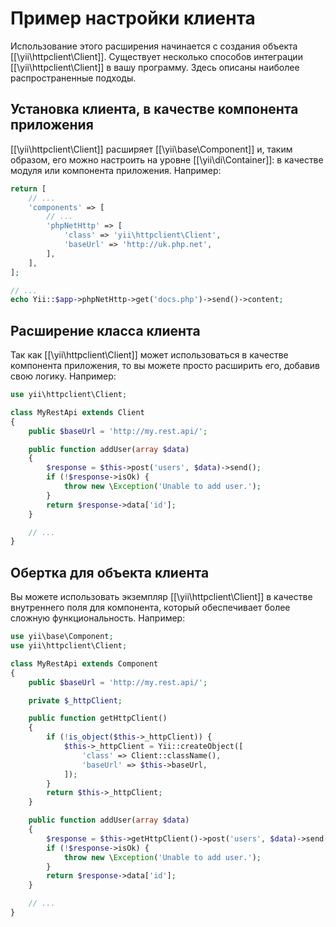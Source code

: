 Пример настройки клиента
=====================

Использование этого расширения начинается с создания объекта [[\yii\httpclient\Client]]. Существует несколько способов интеграции 
[[\yii\httpclient\Client]] в вашу программу. Здесь описаны наиболее распространенные подходы.


## Установка клиента, в качестве компонента приложения

[[\yii\httpclient\Client]] расширяет [[\yii\base\Component]] и, таким образом, его можно настроить на уровне [[\yii\di\Container]]: 
в качестве модуля или компонента приложения. Например:

```php
return [
    // ...
    'components' => [
        // ...
        'phpNetHttp' => [
            'class' => 'yii\httpclient\Client',
            'baseUrl' => 'http://uk.php.net',
        ],
    ],
];

// ...
echo Yii::$app->phpNetHttp->get('docs.php')->send()->content;
```


## Расширение класса клиента

Так как [[\yii\httpclient\Client]] может использоваться в качестве компонента приложения, то вы можете просто расширить его, добавив свою логику. Например:

```php
use yii\httpclient\Client;

class MyRestApi extends Client
{
    public $baseUrl = 'http://my.rest.api/';

    public function addUser(array $data)
    {
        $response = $this->post('users', $data)->send();
        if (!$response->isOk) {
            throw new \Exception('Unable to add user.');
        }
        return $response->data['id'];
    }

    // ...
}
```


## Обертка для объекта клиента

Вы можете использовать экземпляр [[\yii\httpclient\Client]] в качестве внутреннего поля для компонента, который обеспечивает более сложную 
функциональность. Например:

```php
use yii\base\Component;
use yii\httpclient\Client;

class MyRestApi extends Component
{
    public $baseUrl = 'http://my.rest.api/';

    private $_httpClient;

    public function getHttpClient()
    {
        if (!is_object($this->_httpClient)) {
            $this->_httpClient = Yii::createObject([
                'class' => Client::className(),
                'baseUrl' => $this->baseUrl,
            ]);
        }
        return $this->_httpClient;
    }

    public function addUser(array $data)
    {
        $response = $this->getHttpClient()->post('users', $data)->send();
        if (!$response->isOk) {
            throw new \Exception('Unable to add user.');
        }
        return $response->data['id'];
    }

    // ...
}
```
